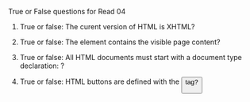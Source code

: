 True or False questions for Read 04

1. True or false: The curent version of HTML is XHTML?

2. True or false: The <body> element contains the visible page content?

3. True or false: All HTML documents must start with a document type declaration: <!DOCTYPE html>?

4. True or false: HTML buttons are defined with the <button> tag?